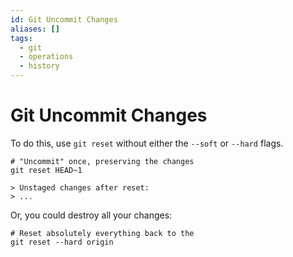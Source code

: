 ```yaml
---
id: Git Uncommit Changes
aliases: []
tags:
  - git
  - operations
  - history
---
```


# Git Uncommit Changes

To do this, use `git reset` without either the `--soft` or `--hard` flags.

```shell
# "Uncommit" once, preserving the changes
git reset HEAD~1

> Unstaged changes after reset:
> ...
```

Or, you could destroy all your changes:

```shell
# Reset absolutely everything back to the
git reset --hard origin
``` 